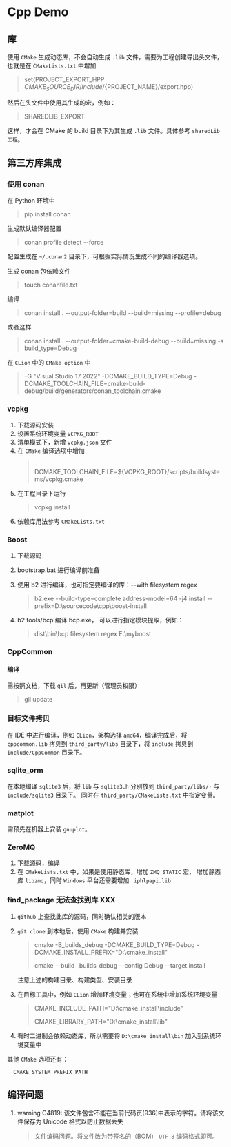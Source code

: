 # Cpp Demo

## 库

使用 `CMake` 生成动态库，不会自动生成 `.lib` 文件，需要为工程创建导出头文件，也就是在 `CMakeLists.txt` 中增加

> set(PROJECT_EXPORT_HPP ${CMAKE_SOURCE_DIR}/include/${PROJECT_NAME}/export.hpp)

然后在头文件中使用其生成的宏，例如：

> SHAREDLIB_EXPORT

这样，才会在 CMake 的 build 目录下为其生成 `.lib` 文件。具体参考 `sharedLib 工程`。

## 第三方库集成

### 使用 conan

在 Python 环境中
> pip install conan
>

生成默认编译器配置
> conan profile detect --force

配置生成在 `~/.conan2` 目录下，可根据实际情况生成不同的编译器选项。

生成 conan 包依赖文件
> touch conanfile.txt


编译
> conan install . --output-folder=build --build=missing --profile=debug
>
或者这样
> conan install . --output-folder=cmake-build-debug --build=missing -s build_type=Debug

在 `CLion` 中的 `CMake option` 中
> -G "Visual Studio 17 2022" -DCMAKE_BUILD_TYPE=Debug
> -DCMAKE_TOOLCHAIN_FILE=cmake-build-debug/build/generators/conan_toolchain.cmake

### vcpkg

1. 下载源码安装
2. 设置系统环境变量 `VCPKG_ROOT`
3. 清单模式下，新增 `vcpkg.json` 文件
4. 在 `CMake` 编译选项中增加
   > -DCMAKE_TOOLCHAIN_FILE=${VCPKG_ROOT}/scripts/buildsystems/vcpkg.cmake
5. 在工程目录下运行
   > vcpkg install
6. 依赖库用法参考 `CMakeLists.txt`

### Boost

1. 下载源码
2. bootstrap.bat 进行编译前准备
3. 使用 b2 进行编译，也可指定要编译的库：--with filesystem regex

   > b2.exe --build-type=complete address-model=64 -j4 install --prefix=D:\sourcecode\cpp\boost-install
4. b2 tools/bcp 编译 bcp.exe， 可以进行指定模块提取，例如：
   > dist\bin\bcp filesystem regex E:\myboost

### CppCommon

#### 编译

需按照文档，下载 `gil` 后，再更新（管理员权限）
> gil update

### 目标文件拷贝

在 IDE 中进行编译，例如 `CLion`，架构选择 `amd64`，编译完成后，将 `cppcommon.lib` 拷贝到 `third_party/libs`
目录下，将 `include` 拷贝到 `include/CppCommon` 目录下。

### sqlite_orm

在本地编译 `sqlite3` 后，将 `lib` 与 `sqlite3.h` 分别放到 `third_party/libs/·` 与 `include/sqlite3` 目录下。
同时在 `third_party/CMakeLists.txt` 中指定变量。

### matplot

需预先在机器上安装 `gnuplot`。

### ZeroMQ

1. 下载源码，编译
2. 在 `CMakeLists.txt` 中，如果是使用静态库，增加 `ZMQ_STATIC` 宏， 增加静态库 `libzmq`，同时 `Windows` 平台还需要增加 `
   iphlpapi.lib`

### find_package 无法查找到库 XXX

1. `github` 上查找此库的源码，同时确认相关的版本
2. `git clone` 到本地后，使用 `CMake` 构建并安装

   > cmake -B_builds_debug -DCMAKE_BUILD_TYPE=Debug -DCMAKE_INSTALL_PREFIX="D:\\cmake_install"
   >
   > cmake --build _builds_debug --config Debug --target install

   注意上述的构建目录、构建类型、安装目录
3. 在目标工具中，例如 `CLion` 增加环境变量；也可在系统中增加系统环境变量

   > CMAKE_INCLUDE_PATH="D:\cmake_install\include"
   >
   > CMAKE_LIBRARY_PATH="D:\cmake_install\lib"
4. 有时二进制会依赖动态库，所以需要将 `D:\cmake_install\bin` 加入到系统环境变量中

其他 `CMake` 选项还有：

      CMAKE_SYSTEM_PREFIX_PATH

## 编译问题

1. warning C4819: 该文件包含不能在当前代码页(936)中表示的字符。请将该文件保存为 Unicode 格式以防止数据丢失

   > 文件编码问题。将文件改为带签名的（BOM） `UTF-8` 编码格式即可。